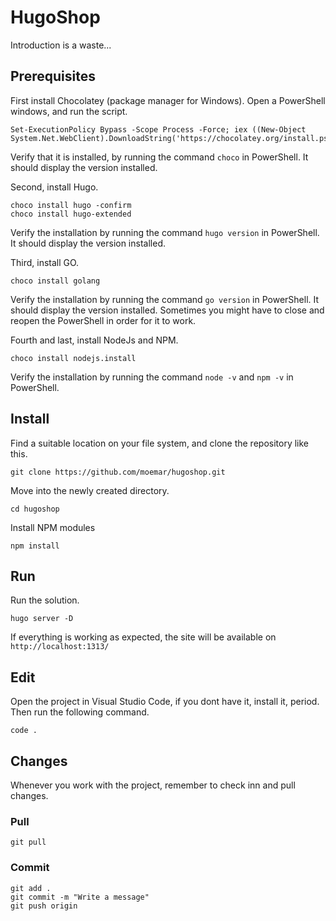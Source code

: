 # HugoShop
Introduction is a waste...

## Prerequisites
First install Chocolatey (package manager for Windows). Open a PowerShell windows, and run the script.
```
Set-ExecutionPolicy Bypass -Scope Process -Force; iex ((New-Object System.Net.WebClient).DownloadString('https://chocolatey.org/install.ps1'))
```
Verify that it is installed, by running the command `choco` in PowerShell. It should display the version installed.

Second, install Hugo.
```
choco install hugo -confirm
choco install hugo-extended
```
Verify the installation by running the command `hugo version` in PowerShell. It should display the version installed.

Third, install GO.
```
choco install golang
```
Verify the installation by running the command `go version` in PowerShell. It should display the version installed. Sometimes you might have to close and reopen the PowerShell in order for it to work.

Fourth and last, install NodeJs and NPM.
```
choco install nodejs.install
```
Verify the installation by running the command `node -v` and `npm -v` in PowerShell.

## Install
Find a suitable location on your file system, and clone the repository like this. 
```
git clone https://github.com/moemar/hugoshop.git
```

Move into the newly created directory. 
```
cd hugoshop
```

Install NPM modules 
```
npm install
```

## Run
Run the solution.
```
hugo server -D
```
If everything is working as expected, the site will be available on `http://localhost:1313/`

## Edit
Open the project in Visual Studio Code, if you dont have it, install it, period. Then run the following command.
```
code .
```

## Changes
Whenever you work with the project, remember to check inn and pull changes.

### Pull
```
git pull
```

### Commit
```
git add .
git commit -m "Write a message"
git push origin
